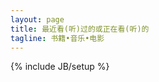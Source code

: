 ```yaml
---
layout: page
title: 最近看(听)过的或正在看(听)的
tagline: 书籍•音乐•电影
---
```

{% include JB/setup %}


<script type="text/javascript" src="http://www.douban.com/service/badge/yomuse/?show=dolist&amp;n=36&amp;columns=9&amp;picsize=medium&amp;hidelogo=yes&amp;hideself=yes" ></script>

<script type="text/javascript" src="http://www.douban.com/service/badge/yomuse/?show=collection&amp;select=favorite&amp;n=36&amp;columns=9&amp;picsize=medium&amp;hidelogo=yes&amp;hideself=yes" ></script>



